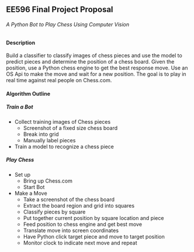 ## EE596 Final Project Proposal
###### A Python Bot to Play Chess Using Computer Vision

#### Description
Build a classifier to classify images of chess pieces and use the model to predict
pieces and determine the position of a chess board. Given the position, use a
Python chess engine to get the best response move. Use an OS Api to make the move
and wait for a new position. The goal is to play in real time against real people
on Chess.com.

#### Algorithm Outline
##### Train a Bot
* Collect training images of Chess pieces
    - Screenshot of a fixed size chess board
    - Break into grid
    - Manually label pieces
* Train a model to recognize a chess piece

##### Play Chess
* Set up
    - Bring up Chess.com
    - Start Bot
* Make a Move
    - Take a screenshot of the chess board
    - Extract the board region and grid into squares
    - Classify pieces by square
    - Put together current position by square location and piece
    - Feed position to chess engine and get best move
    - Translate move into screen coordinates
    - Have Python click target piece and move to target position
    - Monitor clock to indicate next move and repeat